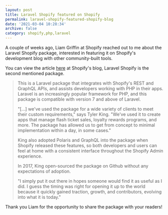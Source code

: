 ```yaml
---
layout: post
title: Laravel Shopify featured on Shopify
permalink: laravel-shopify-featured-shopify-blog
date: '2021-03-04 10:28:34'
archive: false
category: shopify,php,laravel
---
```


A couple of weeks ago, Liam Griffin at Shopify reached out to me about the Laravel Shopify package, interested in featuring it on Shopify's development blog with other community-built tools.

You can view the article [here](https://www.shopify.com/partners/blog/api-tools) at Shopify's blog, Laravel Shopify is the second mentioned package.

> This is a Laravel package that integrates with Shopify's REST and GraphQL APIs, and assists developers working with PHP in their apps. Laravel is an increasingly popular framework for PHP, and this package is compatible with version 7 and above of Laravel.
>
> "[...] we've used the package for a wide variety of clients to meet their custom requirements," says Tyler King. "We've used it to create apps that manage flash ticket sales, loyalty rewards programs, and more. The package has allowed us to get from concept to minimal implementation within a day, in some cases."
>
> King also adopted Polaris and GraphQL into the package when Shopify released these features, so both developers and users can feel at home with a consistent interface throughout the Shopify Admin experience.
>
> In 2017, King open-sourced the package on Github without any expectations of adoption. 
>
> "I simply put it out there in hopes someone would find it as useful as I did. I guess the timing was right for opening it up to the world because it quickly gained traction, growth, and contributors, evolving into what it is today."

Thank you Liam for the opportunity to share the package with your readers!

